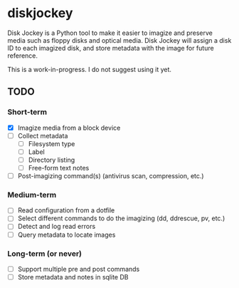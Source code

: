 # diskjockey

Disk Jockey is a Python tool to make it easier to imagize and preserve media such as floppy disks and optical media. Disk Jockey will assign a disk ID to each imagized disk, and store metadata with the image for future reference.

This is a work-in-progress. I do not suggest using it yet.

## TODO

### Short-term

- [x] Imagize media from a block device
- [ ] Collect metadata
    - [ ] Filesystem type
    - [ ] Label
    - [ ] Directory listing
    - [ ] Free-form text notes
- [ ] Post-imagizing command(s) (antivirus scan, compression, etc.)

### Medium-term

- [ ] Read configuration from a dotfile
- [ ] Select different commands to do the imagizing (dd, ddrescue, pv, etc.)
- [ ] Detect and log read errors
- [ ] Query metadata to locate images

### Long-term (or never)

- [ ] Support multiple pre and post commands
- [ ] Store metadata and notes in sqlite DB
